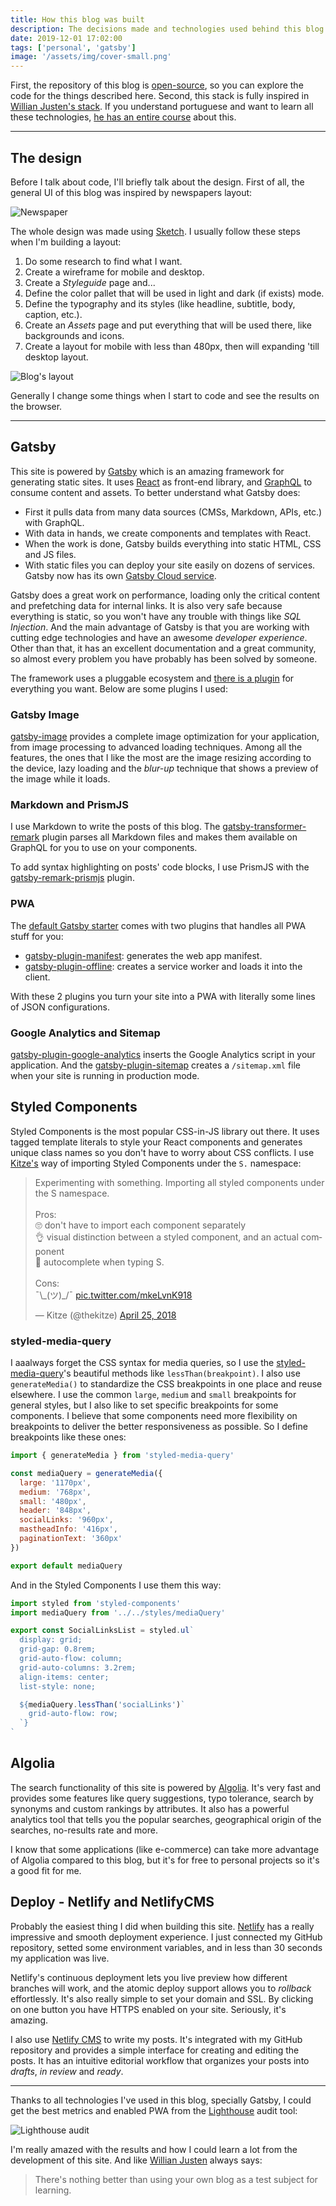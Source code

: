 ```yaml
---
title: How this blog was built
description: The decisions made and technologies used behind this blog
date: 2019-12-01 17:02:00
tags: ['personal', 'gatsby']
image: '/assets/img/cover-small.png'
---
```


First, the repository of this blog is [open-source](https://github.com/evandromacedo/evandromacedo.com), so you can explore the code for the things described here. Second, this stack is fully inspired in [Willian Justen's stack](https://willianjusten.com.br/making-of-blog-novo/). If you understand portuguese and want to learn all these technologies, [he has an entire course](https://www.udemy.com/course/gatsby-crie-um-site-pwa-com-react-graphql-e-netlify-cms/?ranMID=39197&ranEAID=16ht5juwidA&ranSiteID=16ht5juwidA-iL5YMJd.vOOyQpz3pyqUhw&LSNPUBID=16ht5juwidA) about this.

---

## The design

Before I talk about code, I'll briefly talk about the design. First of all, the general UI of this blog was inspired by newspapers layout:

![Newspaper](/newspaper.jpg)

The whole design was made using [Sketch](https://www.sketch.com/). I usually follow these steps when I'm building a layout:

1. Do some research to find what I want.
1. Create a wireframe for mobile and desktop.
1. Create a _Styleguide_ page and...
1. Define the color pallet that will be used in light and dark (if exists) mode.
1. Define the typography and its styles (like headline, subtitle, body, caption, etc.).
1. Create an _Assets_ page and put everything that will be used there, like backgrounds and icons.
1. Create a layout for mobile with less than 480px, then will expanding 'till desktop layout.

![Blog's layout](/blog-layout.jpg)

Generally I change some things when I start to code and see the results on the browser.

---

## Gatsby

This site is powered by [Gatsby](https://www.gatsbyjs.org/) which is an amazing framework for generating static sites. It uses [React](https://reactjs.org/) as front-end library, and [GraphQL](https://graphql.org/) to consume content and assets. To better understand what Gatsby does:

- First it pulls data from many data sources (CMSs, Markdown, APIs, etc.) with GraphQL.
- With data in hands, we create components and templates with React.
- When the work is done, Gatsby builds everything into static HTML, CSS and JS files.
- With static files you can deploy your site easily on dozens of services. Gatsby now has its own [Gatsby Cloud service](https://www.gatsbyjs.com/cloud/).

Gatsby does a great work on performance, loading only the critical content and prefetching data for internal links. It is also very safe because everything is static, so you won't have any trouble with things like _SQL Injection_. And the main advantage of Gatsby is that you are working with cutting edge technologies and have an awesome _developer experience_. Other than that, it has an excellent documentation and a great community, so almost every problem you have probably has been solved by someone.

The framework uses a pluggable ecosystem and [there is a plugin](https://www.gatsbyjs.org/plugins/) for everything you want. Below are some plugins I used:

### Gatsby Image

[gatsby-image](https://www.gatsbyjs.org/packages/gatsby-image/) provides a complete image optimization for your application, from image processing to advanced loading techniques. Among all the features, the ones that I like the most are the image resizing according to the device, lazy loading and the _blur-up_ technique that shows a preview of the image while it loads.

### Markdown and PrismJS

I use Markdown to write the posts of this blog. The [gatsby-transformer-remark](https://www.gatsbyjs.org/packages/gatsby-transformer-remark/) plugin parses all Markdown files and makes them available on GraphQL for you to use on your components.

To add syntax highlighting on posts' code blocks, I use PrismJS with the [gatsby-remark-prismjs](https://www.gatsbyjs.org/packages/gatsby-remark-prismjs/) plugin.

### PWA

The [default Gatsby starter](https://github.com/gatsbyjs/gatsby-starter-default) comes with two plugins that handles all PWA stuff for you:

- [gatsby-plugin-manifest](https://www.gatsbyjs.org/packages/gatsby-plugin-manifest/): generates the web app manifest.
- [gatsby-plugin-offline](https://www.gatsbyjs.org/packages/gatsby-plugin-offline/): creates a service worker and loads it into the client.

With these 2 plugins you turn your site into a PWA with literally some lines of JSON configurations.

### Google Analytics and Sitemap

[gatsby-plugin-google-analytics](https://www.gatsbyjs.org/packages/gatsby-plugin-google-analytics/) inserts the Google Analytics script in your application. And the [gatsby-plugin-sitemap](https://www.gatsbyjs.org/packages/gatsby-plugin-sitemap/) creates a `/sitemap.xml` file when your site is running in production mode.

## Styled Components

Styled Components is the most popular CSS-in-JS library out there. It uses tagged template literals to style your React components and generates unique class names so you don't have to worry about CSS conflicts. I use [Kitze's](https://twitter.com/thekitze) way of importing Styled Components under the `S.` namespace:

<blockquote class="twitter-tweet"><p lang="en" dir="ltr">Experimenting with something. Importing all styled components under the S namespace. <br><br>Pros: <br>🙄️ don&#39;t have to import each component separately<br>👌️ visual distinction between a styled component, and an actual component<br>🤖️ autocomplete when typing S.<br><br>Cons:<br>¯\_(ツ)_/¯ <a href="https://t.co/mkeLvnK918">pic.twitter.com/mkeLvnK918</a></p>&mdash; Kitze (@thekitze) <a href="https://twitter.com/thekitze/status/989110942096117768?ref_src=twsrc%5Etfw">April 25, 2018</a></blockquote>

### styled-media-query

I aaalways forget the CSS syntax for media queries, so I use the [styled-media-query](https://github.com/morajabi/styled-media-query)'s beautiful methods like `lessThan(breakpoint)`. I also use `generateMedia()` to standardize the CSS breakpoints in one place and reuse elsewhere. I use the common `large`, `medium` and `small` breakpoints for general styles, but I also like to set specific breakpoints for some components. I believe that some components need more flexibility on breakpoints to deliver the better responsiveness as possible. So I define breakpoints like these ones:

<!-- prettier-ignore -->
```jsx
import { generateMedia } from 'styled-media-query'

const mediaQuery = generateMedia({
  large: '1170px',
  medium: '768px',
  small: '480px',
  header: '848px',
  socialLinks: '960px',
  mastheadInfo: '416px',
  paginationText: '360px'
})

export default mediaQuery
```

And in the Styled Components I use them this way:

```jsx
import styled from 'styled-components'
import mediaQuery from '../../styles/mediaQuery'

export const SocialLinksList = styled.ul`
  display: grid;
  grid-gap: 0.8rem;
  grid-auto-flow: column;
  grid-auto-columns: 3.2rem;
  align-items: center;
  list-style: none;

  ${mediaQuery.lessThan('socialLinks')`
    grid-auto-flow: row;
  `}
`
```

## Algolia

The search functionality of this site is powered by [Algolia](https://www.algolia.com/). It's very fast and provides some features like query suggestions, typo tolerance, search by synonyms and custom rankings by attributes. It also has a powerful analytics tool that tells you the popular searches, geographical origin of the searches, no-results rate and more.

I know that some applications (like e-commerce) can take more advantage of Algolia compared to this blog, but it's for free to personal projects so it's a good fit for me.

## Deploy - Netlify and NetlifyCMS

Probably the easiest thing I did when building this site. [Netlify](https://www.netlify.com/) has a really impressive and smooth deployment experience. I just connected my GitHub repository, setted some environment variables, and in less than 30 seconds my application was live.

Netlify's continuous deployment lets you live preview how different branches will work, and the atomic deploy support allows you to _rollback_ effortlessly. It's also really simple to set your domain and SSL. By clicking on one button you have HTTPS enabled on your site. Seriously, it's amazing.

I also use [Netlify CMS](https://www.netlifycms.org/) to write my posts. It's integrated with my GitHub repository and provides a simple interface for creating and editing the posts. It has an intuitive editorial workflow that organizes your posts into _drafts_, _in review_ and _ready_.

---

Thanks to all technologies I've used in this blog, specially Gatsby, I could get the best metrics and enabled PWA from the [Lighthouse](https://github.com/GoogleChrome/lighthouse) audit tool:

![Lighthouse audit](/lighthouse.jpg)

I'm really amazed with the results and how I could learn a lot from the development of this site. And like [Willian Justen](https://twitter.com/Willian_justen) always says:

> There's nothing better than using your own blog as a test subject for learning.
